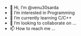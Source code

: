 - 👋 Hi, I’m @venu30sarda
- 👀 I’m interested in Programming
- 🌱 I’m currently learning C/C++
- 💞️ I’m looking to collaborate on ...
- 📫 How to reach me ...

<!---
venu30sarda/venu30sarda is a ✨ special ✨ repository because its `README.md` (this file) appears on your GitHub profile.
You can click the Preview link to take a look at your changes.
--->
